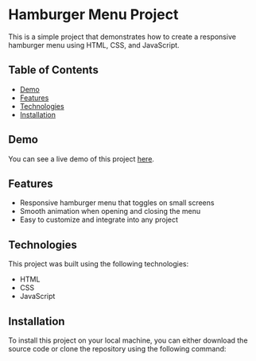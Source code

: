 # Hamburger Menu Project

This is a simple project that demonstrates how to create a responsive hamburger menu using HTML, CSS, and JavaScript.

## Table of Contents

- [Demo](#demo)
- [Features](#features)
- [Technologies](#technologies)
- [Installation](#installation)

## Demo

You can see a live demo of this project [here](https://example.com).

## Features

- Responsive hamburger menu that toggles on small screens
- Smooth animation when opening and closing the menu
- Easy to customize and integrate into any project

## Technologies

This project was built using the following technologies:

- HTML
- CSS
- JavaScript

## Installation

To install this project on your local machine, you can either download the source code or clone the repository using the following command:
